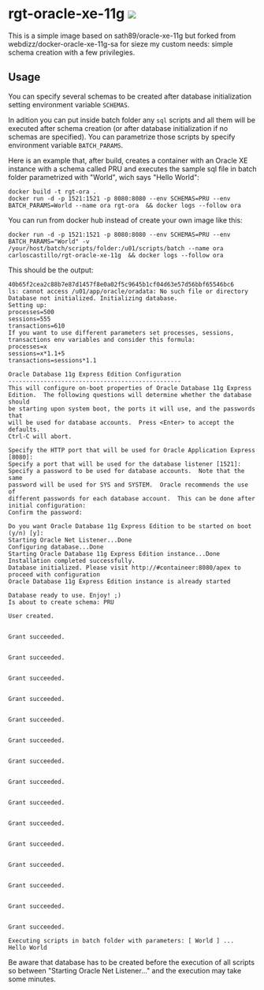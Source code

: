 # rgt-oracle-xe-11g [![](https://badge.imagelayers.io/carloscastillo/rgt-oracle-xe-11g:latest.svg)](https://imagelayers.io/?images=carloscastillo/rgt-oracle-xe-11g:latest 'Get your own badge on imagelayers.io')
This is a simple image based on sath89/oracle-xe-11g but forked from webdizz/docker-oracle-xe-11g-sa for sieze my custom needs: simple schema creation with a few privilegies.

## Usage

You can specify several schemas to be created after database initialization setting
environment variable `SCHEMAS`.

In adition you can put inside batch folder any `sql` scripts and all them
will be executed after schema creation (or after database initialization if
no schemas are specified). You can parametrize those scripts by specify environment
variable `BATCH_PARAMS`.

Here is an example that, after build, creates a container with an Oracle XE
instance with a schema called PRU and executes the sample sql file in batch
folder parametrized with "World", wich says "Hello World":

```
docker build -t rgt-ora .
docker run -d -p 1521:1521 -p 8080:8080 --env SCHEMAS=PRU --env BATCH_PARAMS=World --name ora rgt-ora  && docker logs --follow ora
```

You can run from docker hub instead of create your own image like this:

```
docker run -d -p 1521:1521 -p 8080:8080 --env SCHEMAS=PRU --env BATCH_PARAMS="World" -v /your/host/batch/scripts/folder:/u01/scripts/batch --name ora carloscastillo/rgt-oracle-xe-11g  && docker logs --follow ora
```

This should be the output:

```
40b65f2cea2c88b7e87d1457f8e0a02f5c9645b1cf04d63e57d56bbf65546bc6
ls: cannot access /u01/app/oracle/oradata: No such file or directory
Database not initialized. Initializing database.
Setting up:
processes=500
sessions=555
transactions=610
If you want to use different parameters set processes, sessions, transactions env variables and consider this formula:
processes=x
sessions=x*1.1+5
transactions=sessions*1.1

Oracle Database 11g Express Edition Configuration
-------------------------------------------------
This will configure on-boot properties of Oracle Database 11g Express
Edition.  The following questions will determine whether the database should
be starting upon system boot, the ports it will use, and the passwords that
will be used for database accounts.  Press <Enter> to accept the defaults.
Ctrl-C will abort.

Specify the HTTP port that will be used for Oracle Application Express [8080]:
Specify a port that will be used for the database listener [1521]:
Specify a password to be used for database accounts.  Note that the same
password will be used for SYS and SYSTEM.  Oracle recommends the use of
different passwords for each database account.  This can be done after
initial configuration:
Confirm the password:

Do you want Oracle Database 11g Express Edition to be started on boot (y/n) [y]:
Starting Oracle Net Listener...Done
Configuring database...Done
Starting Oracle Database 11g Express Edition instance...Done
Installation completed successfully.
Database initialized. Please visit http://#containeer:8080/apex to proceed with configuration
Oracle Database 11g Express Edition instance is already started

Database ready to use. Enjoy! ;)
Is about to create schema: PRU

User created.


Grant succeeded.


Grant succeeded.


Grant succeeded.


Grant succeeded.


Grant succeeded.


Grant succeeded.


Grant succeeded.


Grant succeeded.


Grant succeeded.


Grant succeeded.


Grant succeeded.


Grant succeeded.


Grant succeeded.


Grant succeeded.


Grant succeeded.

Executing scripts in batch folder with parameters: [ World ] ...
Hello World
```
Be aware that database has to be created before the execution of all scripts
so between "Starting Oracle Net Listener..." and the execution may take some
minutes.
